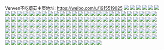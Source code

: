 Venven不吃蘑菇主页地址: https://weibo.com/u/1915519025 
![](https://wx4.sinaimg.cn/mw2000/722c8031ly1h9bhxj419gj22am2amx6p.jpg) 
![](https://wx4.sinaimg.cn/mw2000/722c8031ly1h9a095zxagj216o1kwhdt.jpg) 
![](https://wx4.sinaimg.cn/mw2000/722c8031ly1h9a08qoepgj22472xbnph.jpg) 
![](https://wx4.sinaimg.cn/mw2000/722c8031ly1h9a0908krmj220930gnpe.jpg) 
![](https://wx4.sinaimg.cn/mw2000/722c8031ly1h9a08unxyqj22cp340hdx.jpg) 
![](https://wx4.sinaimg.cn/mw2000/722c8031ly1h97112u563j22802yo7wk.jpg) 
![](https://wx4.sinaimg.cn/mw2000/722c8031ly1h9710rx2z2j20tw0tvjwz.jpg) 
![](https://wx4.sinaimg.cn/mw2000/722c8031ly1h9710rnbvwj20pe0pe42l.jpg) 
![](https://wx4.sinaimg.cn/mw2000/722c8031ly1h93cz85299j22cy35sx6p.jpg) 
![](https://wx4.sinaimg.cn/mw2000/722c8031ly1h93cz9mx7kj22dc35snpd.jpg) 
![](https://wx4.sinaimg.cn/mw2000/722c8031ly1h93czfbs1gj21ho1zkkjl.jpg) 
![](https://wx4.sinaimg.cn/mw2000/722c8031ly1h93czcmn34j21wh2onhdu.jpg) 
![](https://wx4.sinaimg.cn/mw2000/722c8031ly1h93czdrl9dj22c0340hdu.jpg) 
![](https://wx4.sinaimg.cn/mw2000/722c8031ly1h8v2eodyodj216o1kw7wh.jpg) 
![](https://wx4.sinaimg.cn/mw2000/722c8031ly1h8v2emxwi4j22dc316kjl.jpg) 
![](https://wx4.sinaimg.cn/mw2000/722c8031ly1h8jkms8xxlj226p2t9x6q.jpg) 
![](https://wx4.sinaimg.cn/mw2000/722c8031ly1h8jkmuqedhj226o2z4b2b.jpg) 
![](https://wx4.sinaimg.cn/mw2000/722c8031ly1h8jkmxpcgxj22312s1u0y.jpg) 
![](https://wx4.sinaimg.cn/mw2000/722c8031ly1h8f8lrz55sj21qq2e4hdt.jpg) 
![](https://wx4.sinaimg.cn/mw2000/722c8031ly1h8f8lslxkij229m30uhdt.jpg) 
![](https://wx4.sinaimg.cn/mw2000/722c8031ly1h8bqlzi3h1j216o1kw1kx.jpg) 
![](https://wx4.sinaimg.cn/mw2000/722c8031ly1h8bqm6nbmqj223p2oi4qr.jpg) 
![](https://wx4.sinaimg.cn/mw2000/722c8031ly1h8bqm2tx93j226s31snpe.jpg) 
![](https://wx4.sinaimg.cn/mw2000/722c8031ly1h8bqm4o92qj22c0340b2a.jpg) 
![](https://wx4.sinaimg.cn/mw2000/722c8031ly1h85kpqr2aej216o1kwhd0.jpg) 
![](https://wx4.sinaimg.cn/mw2000/722c8031ly1h82j74nca5j211x1kwkch.jpg) 
![](https://wx4.sinaimg.cn/mw2000/722c8031ly1h82j75wixgj221c35qkjl.jpg) 
![](https://wx4.sinaimg.cn/mw2000/722c8031ly1h82j73wcodj223u35s4qq.jpg) 
![](https://wx4.sinaimg.cn/mw2000/722c8031ly1h7xfyu38ejj22272quqv7.jpg) 
![](https://wx4.sinaimg.cn/mw2000/722c8031ly1h7xfy65529j223l2sshdu.jpg) 
![](https://wx4.sinaimg.cn/mw2000/722c8031ly1h7xfywvsywj22c02zeu0z.jpg) 
![](https://wx4.sinaimg.cn/mw2000/722c8031ly1h7xfyxl8ooj21zh2j8kjl.jpg) 
![](https://wx4.sinaimg.cn/mw2000/722c8031ly1h7vf5e3ns1j216o1kwnlu.jpg) 
![](https://wx4.sinaimg.cn/mw2000/722c8031ly1h7vf5czhxvj228l2ulx6p.jpg) 
![](https://wx4.sinaimg.cn/mw2000/722c8031ly1h7vf5eq004j22132nr1kx.jpg) 
![](https://wx4.sinaimg.cn/mw2000/722c8031ly1h7vf5bzh4xj22c0340npe.jpg) 
![](https://wx4.sinaimg.cn/mw2000/722c8031ly1h7srbk8xjmj21sc2dshdu.jpg) 
![](https://wx4.sinaimg.cn/mw2000/722c8031ly1h7srbhnlisj22dr36ce83.jpg) 
![](https://wx4.sinaimg.cn/mw2000/722c8031ly1h7srbfrukmj21ho1zknpd.jpg) 
![](https://wx4.sinaimg.cn/mw2000/722c8031ly1h7srbde677j223t2t9u0x.jpg) 
![](https://wx4.sinaimg.cn/mw2000/722c8031ly1h7srbowx0qj223q31lb2b.jpg) 
![](https://wx4.sinaimg.cn/mw2000/722c8031ly1h7srbisbq1j21t12b1npd.jpg) 
![](https://wx4.sinaimg.cn/mw2000/722c8031ly1h7srbrt2n8j225d25d4qr.jpg) 
![](https://wx4.sinaimg.cn/mw2000/722c8031ly1h7qlievu0ej22c034ux6u.jpg) 
![](https://wx4.sinaimg.cn/mw2000/722c8031ly1h7qlicf3zxj226b340e83.jpg) 
![](https://wx4.sinaimg.cn/mw2000/722c8031ly1h7qliht7hjj228l2zhkjl.jpg) 
![](https://wx4.sinaimg.cn/mw2000/722c8031ly1h7qlib4czwj22c03417wk.jpg) 
![](https://wx4.sinaimg.cn/mw2000/722c8031ly1h7qlij8w77j21qs2edhdu.jpg) 
![](https://wx4.sinaimg.cn/mw2000/722c8031ly1h7o9j53kjvj21hp1zkb29.jpg) 
![](https://wx4.sinaimg.cn/mw2000/722c8031ly1h7o9j91kfpj216o1kwe77.jpg) 
![](https://wx4.sinaimg.cn/mw2000/722c8031ly1h7o9j7quynj21ho1zkhdu.jpg) 
![](https://wx4.sinaimg.cn/mw2000/722c8031ly1h7o9j2sjjsj21ho1zkkjl.jpg) 
![](https://wx4.sinaimg.cn/mw2000/722c8031ly1h7o9jafvkrj21ho1zkkjl.jpg) 
![](https://wx4.sinaimg.cn/mw2000/722c8031ly1h756ebfp53j22c23401kx.jpg) 
![](https://wx4.sinaimg.cn/mw2000/722c8031ly1h756e7kpb6j220m2kkqth.jpg) 
![](https://wx4.sinaimg.cn/mw2000/722c8031ly1h756ecbj8pj22442tf4qq.jpg) 
![](https://wx4.sinaimg.cn/mw2000/722c8031ly1h756edssicj22c0340b2b.jpg) 
![](https://wx4.sinaimg.cn/mw2000/722c8031ly1h756e5ndjdj227e2wsx6q.jpg) 
![](https://wx4.sinaimg.cn/mw2000/722c8031ly1h756e98rsrj21zm2h01kz.jpg) 
![](https://wx4.sinaimg.cn/mw2000/722c8031ly1h6wkswxpplj223u35stef.jpg) 
![](https://wx4.sinaimg.cn/mw2000/722c8031ly1h6wksv87mnj223u35sn8n.jpg) 
![](https://wx4.sinaimg.cn/mw2000/722c8031ly1h6wkstmp0mj22322xn0we.jpg) 
![](https://wx4.sinaimg.cn/mw2000/722c8031ly1h6wkt11vpxj22bz340x6r.jpg) 
![](https://wx4.sinaimg.cn/mw2000/722c8031ly1h6wksy8514j222p340qek.jpg) 
![](https://wx4.sinaimg.cn/mw2000/722c8031ly1h6wkst122jj216o1kwkh6.jpg) 
![](https://wx4.sinaimg.cn/mw2000/722c8031ly1h6wksxdktcj213q1hmtxb.jpg) 
![](https://wx4.sinaimg.cn/mw2000/722c8031ly1h6wkt32atnj223f2rukjl.jpg) 
![](https://wx4.sinaimg.cn/mw2000/722c8031ly1h6wkt28zc6j223u2vte83.jpg) 
![](https://wx4.sinaimg.cn/mw2000/722c8031ly1h6wkt3lxrfj21m725nadq.jpg) 
![](https://wx4.sinaimg.cn/mw2000/722c8031ly1h6vc48yuakj21ho1zkhdt.jpg) 
![](https://wx4.sinaimg.cn/mw2000/722c8031ly1h6vc474m5rj21ho1zk7wh.jpg) 
![](https://wx4.sinaimg.cn/mw2000/722c8031ly1h6pgccdbohj21ge1xvu0x.jpg) 
![](https://wx4.sinaimg.cn/mw2000/722c8031ly1h6gmkvxt69j228m2zhe82.jpg) 
![](https://wx4.sinaimg.cn/mw2000/722c8031ly1h6gmkusedcj217s1kwdh8.jpg) 
![](https://wx4.sinaimg.cn/mw2000/722c8031ly1h6gmkx7868j21yo2hxavv.jpg) 
![](https://wx4.sinaimg.cn/mw2000/722c8031ly1h6gn0wel3tj21x62lfb29.jpg) 
![](https://wx4.sinaimg.cn/mw2000/722c8031ly1h6gml20zaaj21vv2ihhdu.jpg) 
![](https://wx4.sinaimg.cn/mw2000/722c8031ly1h6gml91lwkj22by32mb2b.jpg) 
![](https://wx4.sinaimg.cn/mw2000/722c8031ly1h6gn21i1d0j21vb2k5als.jpg) 
![](https://wx4.sinaimg.cn/mw2000/722c8031ly1h6gmkzg2kpj21u52g6u0x.jpg) 
![](https://wx4.sinaimg.cn/mw2000/722c8031ly1h6b1zorb6qj23402c0u0x.jpg) 
![](https://wx4.sinaimg.cn/mw2000/722c8031ly1h6b1zs91a9j21yk2mfe82.jpg) 
![](https://wx4.sinaimg.cn/mw2000/722c8031ly1h6b1zr89jqj21m81bq1cw.jpg) 
![](https://wx4.sinaimg.cn/mw2000/722c8031ly1h6b1zqrrn5j22v426e4qr.jpg) 
![](https://wx4.sinaimg.cn/mw2000/722c8031ly1h61d6fdh2rj22dc35s4qp.jpg) 
![](https://wx4.sinaimg.cn/mw2000/722c8031ly1h5yafbzil0j21wr2o7hdu.jpg) 
![](https://wx4.sinaimg.cn/mw2000/722c8031ly1h5yafdb60yj22fp340e83.jpg) 
![](https://wx4.sinaimg.cn/mw2000/722c8031ly1h5q4idsnhjj21zo2py1kz.jpg) 
![](https://wx4.sinaimg.cn/mw2000/722c8031ly1h5q4igpt9jj228e2vn1kz.jpg) 
![](https://wx4.sinaimg.cn/mw2000/722c8031ly1h5q4iqylg4j21z42sk7wj.jpg) 
![](https://wx4.sinaimg.cn/mw2000/722c8031ly1h5q4ijz6vcj21sc291b29.jpg) 
![](https://wx4.sinaimg.cn/mw2000/722c8031ly1h5q4isnk2wj22c0345npd.jpg) 
![](https://wx4.sinaimg.cn/mw2000/722c8031ly1h5q4ieu7v3j22c03414qp.jpg) 
![](https://wx4.sinaimg.cn/mw2000/722c8031ly1h5laqrmfyxj22c0340qv6.jpg) 
![](https://wx4.sinaimg.cn/mw2000/722c8031ly1h5laqzv2mpj22c0340hdu.jpg) 
![](https://wx4.sinaimg.cn/mw2000/722c8031ly1h5lar2tglnj22c03407wj.jpg) 
![](https://wx4.sinaimg.cn/mw2000/722c8031ly1h5larpi5k4j22c0340b2b.jpg) 
![](https://wx4.sinaimg.cn/mw2000/722c8031ly1h5laqpc3fkj22c03404qr.jpg) 
![](https://wx4.sinaimg.cn/mw2000/722c8031ly1h5larnajgtj22c03407wj.jpg) 
![](https://wx4.sinaimg.cn/mw2000/722c8031ly1h5larrleipj22c0340x6q.jpg) 
![](https://wx4.sinaimg.cn/mw2000/722c8031ly1h5larht9u5j224w2xqnpg.jpg) 
![](https://wx4.sinaimg.cn/mw2000/722c8031ly1h5lawelpq8j22c03404qs.jpg) 
![](https://wx4.sinaimg.cn/mw2000/722c8031ly1h5larjhflwj222c2sf7wi.jpg) 
![](https://wx4.sinaimg.cn/mw2000/722c8031ly1h5laryypz2j22c03407wj.jpg) 
![](https://wx4.sinaimg.cn/mw2000/722c8031ly1h5hn5tr56yj20u0141qbm.jpg) 
![](https://wx4.sinaimg.cn/mw2000/722c8031ly1h5hj2ibsmyj20u0140187.jpg) 
![](https://wx4.sinaimg.cn/mw2000/722c8031ly1h5hj2jzoowj20u00xs0zg.jpg) 
![](https://wx4.sinaimg.cn/mw2000/722c8031ly1h5hj2fzw9pj20u017gtfx.jpg) 
![](https://wx4.sinaimg.cn/mw2000/722c8031ly1h5589lfkfnj22bx30tu0x.jpg) 
![](https://wx4.sinaimg.cn/mw2000/722c8031ly1h5589g9sasj22162v7npd.jpg) 
![](https://wx4.sinaimg.cn/mw2000/722c8031ly1h5589j7ruij21w52fde81.jpg) 
![](https://wx4.sinaimg.cn/mw2000/722c8031ly1h5589mbrduj22d82yc1ky.jpg) 
![](https://wx4.sinaimg.cn/mw2000/722c8031ly1h5589csrkoj227b2yku0x.jpg) 
![](https://wx4.sinaimg.cn/mw2000/722c8031ly1h5589ef8cwj21mg25x1kx.jpg) 
![](https://wx4.sinaimg.cn/mw2000/722c8031ly1h5589khlrqj223y2nbkjl.jpg) 
![](https://wx4.sinaimg.cn/mw2000/722c8031ly1h5589fhs3qj22c0340qv6.jpg) 
![](https://wx4.sinaimg.cn/mw2000/722c8031ly1h5589dj2ncj21sv2eke81.jpg) 
![](https://wx4.sinaimg.cn/mw2000/722c8031ly1h5589icugjj22d733yb2b.jpg) 
![](https://wx4.sinaimg.cn/mw2000/722c8031ly1h4qcqtv5h5j222o340e81.jpg) 
![](https://wx4.sinaimg.cn/mw2000/722c8031ly1h4qcqz26pmj20wi0wi74b.jpg) 
![](https://wx4.sinaimg.cn/mw2000/722c8031ly1h4qcqv3z02j211y1kwkd5.jpg) 
![](https://wx4.sinaimg.cn/mw2000/722c8031ly1h4qcqvjhfdj211y1i6trb.jpg) 
![](https://wx4.sinaimg.cn/mw2000/722c8031ly1h4qcqt9eamj20wi0wi74b.jpg) 
![](https://wx4.sinaimg.cn/mw2000/722c8031ly1h4qcqw40khj223w35sb29.jpg) 
![](https://wx4.sinaimg.cn/mw2000/722c8031ly1h4qcqycl11j222o340u0y.jpg) 
![](https://wx4.sinaimg.cn/mw2000/722c8031ly1h4qcqz7sjzj20wi0wi74b.jpg) 
![](https://wx4.sinaimg.cn/mw2000/722c8031ly1h4qcqyt3nzj223w35shba.jpg) 
![](https://wx4.sinaimg.cn/mw2000/722c8031ly1h4exp28b9yj22662qq4qr.jpg) 
![](https://wx4.sinaimg.cn/mw2000/722c8031ly1h4exp1dhacj21ho1zkqv5.jpg) 
![](https://wx4.sinaimg.cn/mw2000/722c8031ly1h4exp0pbkwj229x2th4qq.jpg) 
![](https://wx4.sinaimg.cn/mw2000/722c8031ly1h4exp4dqiyj227u2ygqv6.jpg) 
![](https://wx4.sinaimg.cn/mw2000/722c8031ly1h4exp3at9zj228a2xjb2a.jpg) 
![](https://wx4.sinaimg.cn/mw2000/722c8031ly1h4exp5kew3j22c0340x6r.jpg) 
![](https://wx4.sinaimg.cn/mw2000/722c8031ly1h4beubxs2sj226w2w8npe.jpg) 
![](https://wx4.sinaimg.cn/mw2000/722c8031ly1h4beugaianj22c0340e82.jpg) 
![](https://wx4.sinaimg.cn/mw2000/722c8031ly1h4beu9s3gxj221l2pi1kz.jpg) 
![](https://wx4.sinaimg.cn/mw2000/722c8031ly1h4beucqx95j22dc35s1kx.jpg) 
![](https://wx4.sinaimg.cn/mw2000/722c8031ly1h4bfng0ptqj218m1lh7wh.jpg) 
![](https://wx4.sinaimg.cn/mw2000/722c8031ly1h42wbq40srj20u012rguv.jpg) 
![](https://wx4.sinaimg.cn/mw2000/722c8031ly1h42wbtg2ffj20u014048h.jpg) 
![](https://wx4.sinaimg.cn/mw2000/722c8031ly1h42wbsg503j20u010gao7.jpg) 
![](https://wx4.sinaimg.cn/mw2000/722c8031ly1h42wbqttacj20u012utii.jpg) 
![](https://wx4.sinaimg.cn/mw2000/722c8031ly1h42wbswel2j20u015qq7u.jpg) 
![](https://wx4.sinaimg.cn/mw2000/722c8031ly1h42wbopvfoj20u013qals.jpg) 
![](https://wx4.sinaimg.cn/mw2000/722c8031ly1h42wbu86x3j20u014046x.jpg) 
![](https://wx4.sinaimg.cn/mw2000/722c8031ly1h42wbw8u4jj20u0140akc.jpg) 
![](https://wx4.sinaimg.cn/mw2000/722c8031ly1h42wbpefv9j20u01404c1.jpg) 
